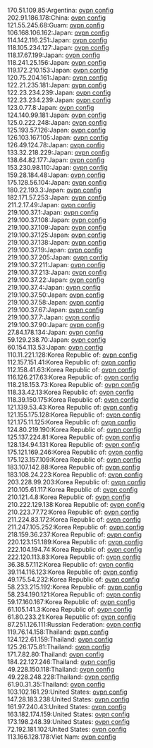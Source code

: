 170.51.109.85:Argentina: [ovpn config](vpn/170_51_109_85.ovpn)  
202.91.186.178:China: [ovpn config](vpn/202_91_186_178.ovpn)  
121.55.245.68:Guam: [ovpn config](vpn/121_55_245_68.ovpn)  
106.168.106.162:Japan: [ovpn config](vpn/106_168_106_162.ovpn)  
114.142.116.251:Japan: [ovpn config](vpn/114_142_116_251.ovpn)  
118.105.234.127:Japan: [ovpn config](vpn/118_105_234_127.ovpn)  
118.17.67.199:Japan: [ovpn config](vpn/118_17_67_199.ovpn)  
118.241.25.156:Japan: [ovpn config](vpn/118_241_25_156.ovpn)  
119.172.210.153:Japan: [ovpn config](vpn/119_172_210_153.ovpn)  
120.75.204.161:Japan: [ovpn config](vpn/120_75_204_161.ovpn)  
122.21.235.181:Japan: [ovpn config](vpn/122_21_235_181.ovpn)  
122.23.234.239:Japan: [ovpn config](vpn/122_23_234_239.ovpn)  
122.23.234.239:Japan: [ovpn config](vpn/122_23_234_239.ovpn)  
123.0.77.8:Japan: [ovpn config](vpn/123_0_77_8.ovpn)  
124.140.99.181:Japan: [ovpn config](vpn/124_140_99_181.ovpn)  
125.0.222.248:Japan: [ovpn config](vpn/125_0_222_248.ovpn)  
125.193.57.126:Japan: [ovpn config](vpn/125_193_57_126.ovpn)  
126.103.167.105:Japan: [ovpn config](vpn/126_103_167_105.ovpn)  
126.49.124.78:Japan: [ovpn config](vpn/126_49_124_78.ovpn)  
133.32.218.229:Japan: [ovpn config](vpn/133_32_218_229.ovpn)  
138.64.82.177:Japan: [ovpn config](vpn/138_64_82_177.ovpn)  
153.230.98.110:Japan: [ovpn config](vpn/153_230_98_110.ovpn)  
159.28.184.48:Japan: [ovpn config](vpn/159_28_184_48.ovpn)  
175.128.56.104:Japan: [ovpn config](vpn/175_128_56_104.ovpn)  
180.22.193.3:Japan: [ovpn config](vpn/180_22_193_3.ovpn)  
182.171.57.253:Japan: [ovpn config](vpn/182_171_57_253.ovpn)  
211.2.17.49:Japan: [ovpn config](vpn/211_2_17_49.ovpn)  
219.100.37.1:Japan: [ovpn config](vpn/219_100_37_1.ovpn)  
219.100.37.108:Japan: [ovpn config](vpn/219_100_37_108.ovpn)  
219.100.37.109:Japan: [ovpn config](vpn/219_100_37_109.ovpn)  
219.100.37.125:Japan: [ovpn config](vpn/219_100_37_125.ovpn)  
219.100.37.138:Japan: [ovpn config](vpn/219_100_37_138.ovpn)  
219.100.37.19:Japan: [ovpn config](vpn/219_100_37_19.ovpn)  
219.100.37.205:Japan: [ovpn config](vpn/219_100_37_205.ovpn)  
219.100.37.211:Japan: [ovpn config](vpn/219_100_37_211.ovpn)  
219.100.37.213:Japan: [ovpn config](vpn/219_100_37_213.ovpn)  
219.100.37.22:Japan: [ovpn config](vpn/219_100_37_22.ovpn)  
219.100.37.4:Japan: [ovpn config](vpn/219_100_37_4.ovpn)  
219.100.37.50:Japan: [ovpn config](vpn/219_100_37_50.ovpn)  
219.100.37.58:Japan: [ovpn config](vpn/219_100_37_58.ovpn)  
219.100.37.67:Japan: [ovpn config](vpn/219_100_37_67.ovpn)  
219.100.37.7:Japan: [ovpn config](vpn/219_100_37_7.ovpn)  
219.100.37.90:Japan: [ovpn config](vpn/219_100_37_90.ovpn)  
27.84.178.134:Japan: [ovpn config](vpn/27_84_178_134.ovpn)  
59.129.238.70:Japan: [ovpn config](vpn/59_129_238_70.ovpn)  
60.154.113.53:Japan: [ovpn config](vpn/60_154_113_53.ovpn)  
110.11.221.128:Korea Republic of: [ovpn config](vpn/110_11_221_128.ovpn)  
112.157.151.41:Korea Republic of: [ovpn config](vpn/112_157_151_41.ovpn)  
112.158.41.63:Korea Republic of: [ovpn config](vpn/112_158_41_63.ovpn)  
116.126.217.63:Korea Republic of: [ovpn config](vpn/116_126_217_63.ovpn)  
118.218.153.73:Korea Republic of: [ovpn config](vpn/118_218_153_73.ovpn)  
118.33.42.13:Korea Republic of: [ovpn config](vpn/118_33_42_13.ovpn)  
118.39.150.175:Korea Republic of: [ovpn config](vpn/118_39_150_175.ovpn)  
121.139.53.43:Korea Republic of: [ovpn config](vpn/121_139_53_43.ovpn)  
121.155.175.128:Korea Republic of: [ovpn config](vpn/121_155_175_128.ovpn)  
121.175.11.125:Korea Republic of: [ovpn config](vpn/121_175_11_125.ovpn)  
124.80.219.190:Korea Republic of: [ovpn config](vpn/124_80_219_190.ovpn)  
125.137.224.81:Korea Republic of: [ovpn config](vpn/125_137_224_81.ovpn)  
128.134.94.131:Korea Republic of: [ovpn config](vpn/128_134_94_131.ovpn)  
175.121.169.246:Korea Republic of: [ovpn config](vpn/175_121_169_246.ovpn)  
175.123.157.109:Korea Republic of: [ovpn config](vpn/175_123_157_109.ovpn)  
183.107.142.88:Korea Republic of: [ovpn config](vpn/183_107_142_88.ovpn)  
183.108.24.223:Korea Republic of: [ovpn config](vpn/183_108_24_223.ovpn)  
203.228.99.203:Korea Republic of: [ovpn config](vpn/203_228_99_203.ovpn)  
210.105.61.117:Korea Republic of: [ovpn config](vpn/210_105_61_117.ovpn)  
210.121.4.8:Korea Republic of: [ovpn config](vpn/210_121_4_8.ovpn)  
210.222.129.138:Korea Republic of: [ovpn config](vpn/210_222_129_138.ovpn)  
210.223.77.72:Korea Republic of: [ovpn config](vpn/210_223_77_72.ovpn)  
211.224.83.172:Korea Republic of: [ovpn config](vpn/211_224_83_172.ovpn)  
211.247.105.252:Korea Republic of: [ovpn config](vpn/211_247_105_252.ovpn)  
218.159.36.237:Korea Republic of: [ovpn config](vpn/218_159_36_237.ovpn)  
220.123.151.189:Korea Republic of: [ovpn config](vpn/220_123_151_189.ovpn)  
222.104.194.74:Korea Republic of: [ovpn config](vpn/222_104_194_74.ovpn)  
222.120.113.83:Korea Republic of: [ovpn config](vpn/222_120_113_83.ovpn)  
36.38.57.112:Korea Republic of: [ovpn config](vpn/36_38_57_112.ovpn)  
39.114.116.123:Korea Republic of: [ovpn config](vpn/39_114_116_123.ovpn)  
49.175.54.232:Korea Republic of: [ovpn config](vpn/49_175_54_232.ovpn)  
58.233.215.192:Korea Republic of: [ovpn config](vpn/58_233_215_192.ovpn)  
58.234.190.121:Korea Republic of: [ovpn config](vpn/58_234_190_121.ovpn)  
59.17.160.167:Korea Republic of: [ovpn config](vpn/59_17_160_167.ovpn)  
61.105.141.3:Korea Republic of: [ovpn config](vpn/61_105_141_3.ovpn)  
61.80.233.21:Korea Republic of: [ovpn config](vpn/61_80_233_21.ovpn)  
87.251.126.111:Russian Federation: [ovpn config](vpn/87_251_126_111.ovpn)  
119.76.14.158:Thailand: [ovpn config](vpn/119_76_14_158.ovpn)  
124.122.61.159:Thailand: [ovpn config](vpn/124_122_61_159.ovpn)  
125.26.175.81:Thailand: [ovpn config](vpn/125_26_175_81.ovpn)  
171.7.82.80:Thailand: [ovpn config](vpn/171_7_82_80.ovpn)  
184.22.127.246:Thailand: [ovpn config](vpn/184_22_127_246.ovpn)  
49.228.150.118:Thailand: [ovpn config](vpn/49_228_150_118.ovpn)  
49.228.248.228:Thailand: [ovpn config](vpn/49_228_248_228.ovpn)  
61.90.31.35:Thailand: [ovpn config](vpn/61_90_31_35.ovpn)  
103.102.161.29:United States: [ovpn config](vpn/103_102_161_29.ovpn)  
147.28.183.238:United States: [ovpn config](vpn/147_28_183_238.ovpn)  
161.97.240.43:United States: [ovpn config](vpn/161_97_240_43.ovpn)  
163.182.174.159:United States: [ovpn config](vpn/163_182_174_159.ovpn)  
173.198.248.39:United States: [ovpn config](vpn/173_198_248_39.ovpn)  
72.192.181.102:United States: [ovpn config](vpn/72_192_181_102.ovpn)  
113.166.128.178:Viet Nam: [ovpn config](vpn/113_166_128_178.ovpn)  
